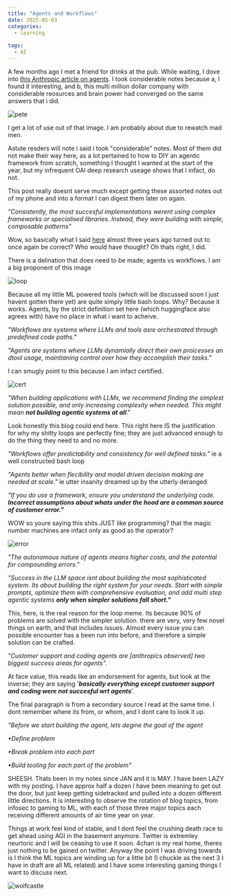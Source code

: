 ```yaml
---
title: "Agents and Workflows"
date: 2025-05-03
categories:
  - learning
  
tags:
  - AI
---
```


A few months ago I met a friend for drinks at the pub. While waiting, I dove into [this Anthropic article on agents](https://www.anthropic.com/engineering/building-effective-agents). I took considerable notes because a, I found it interesting, and b, this multi million dollar company with considerable reosurces and brain power had converged on the same answers that i did.

![pete](/assets/images/2004/pete.png)

I get a lot of use out of that image. I am probably about due to rewatch mad men. 

Astute resders will note i said i took "considerable" notes. Most of them did not make their way here, as a lot pertained to how to DIY an agentic framework from scratch, something I thought I wanted at the start of the year, but my infrequent OAI deep research useage shows that I infact, do not.

This post really doesnt serve much except getting these assorted notes out of my phone and into a format I can digest them later on again.

*"Consistently, the most succesful implementations werent using complex frameworks or specialised libraries. Instead, they were building with simple, composable patterns"*

Wow, so basically what I said [here](https://onecloudemoji.github.io/learning/lemonsqueezy/) almost three years ago turned out to once again be correct? Who would have thought? Oh thats right, I did.

There is a delination that does need to be made; agents vs workflows. I am a big proponent of this image

![loop](/assets/images/agents/loop.jpg)

Because all my little ML powered tools (which will be discussed soon I just havent gotten there yet) are quite simply little bash loops. Why? Because it works. Agents, by the strict definition set here (which huggingface also agrees with) have no place in what i want to acheive.

*"Workflows are systems where LLMs and tools asre orchestrated through predefined code paths."*

*"Agents are systems where LLMs dynamially direct their own proicesses an dtool usage, maintianing control over how they accomplish their tasks."*

I can smugly point to this because I am infact certified.

![cert](/assets/images/agents/cert.jpg)

*"When building applications with LLMs, we recommend finding the simplest solution possible, and only increasing complexity when needed. This might mean* ***not building agentic systems at all***."

Look honestly this blog could end here. This right here IS the justification for why my shitty loops are perfectly fine; they are just advanced enough to do the thing they need to and no more. 

*"Workflows offer predictability and consistency for well defined tasks."* ie a well constructed bash loop

*"Agents better when flecibility and model driven decision making are needed at scale."* ie utter insanity dreamed up by the utterly deranged
	
*"If you do use a framework, ensure you understand the underlying code.* ***Incorrect assumptions about whats under the hood are a common source of customer error."***

WOW so youre saying this shits JUST like programming? that the magic number machines are infact only as good as the operator? 

![error](/assets/images/agents/error.jpg)

*"The autonomous nature of agents means higher costs, and the potential for compounding errors."*

*"Success in the LLM space isnt about building the most sophisticated system. Its about building the right system for your needs. Start with simple prompts, optimize them with comprehensive evaluation, and add multi step agentic systems* ***only when simpler solutions fall short."***

This, here, is the real reason for the loop meme. Its because 90% of problems are solved with the simpler solution. there are very, very few novel things on earth, and that includes issues. Almost every issue you can possible encounter has a been run into before, and therefore a simple solution can be crafted.

*"Customer support and coding agents are [anthropics observed] two biggest success areas for agents".*

At face value, this reads like an endorsement for agents, but look at the inverse; they are saying '***basically everything except customer support and coding were not succesful wrt agents***'.

The final paragraph is from a secondary source I read at the same time. I dont remember where its from, or whom, and I dont care to look it up.

*"Before we start building the agent, lets degine the goal of the agent*

*•Define problem*

*•Break problem into each part*

*•Build tooling for each part of the problem"*

SHEESH. Thats been in my notes since JAN and it is MAY. I have been LAZY with my posting. I have approx half a dozen I have been meaning to get out the door, but just keep getting sidetracked and pulled into a dozen different little directions. It is interesting to observe the rotation of blog topics, from infosec to gaming to ML, with each of those three major topics each receiving different amounts of air time year on year.

Things at work feel kind of stable, and I dont feel the crushing death race to get ahead using AGI in the basement anymore. Twitter is extremley neurtoric and I will be ceasing to use it soon. 4chan is my real home, theres just nothing to be gained on twitter. Anyway the point I was driving towards is I think the ML topics are winding up for a little bit (I chuckle as the next 3 I have in draft are all ML related) and I have some interesting gaming things I want to discuss next.

![wolfcastle](/assets/images/fable/mcbain.jpg)
